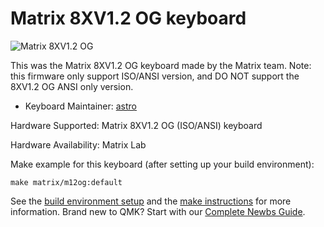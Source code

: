 # Matrix 8XV1.2 OG keyboard

![Matrix 8XV1.2 OG](https://raw.githubusercontent.com/yulei/qmk_webusb_tool/master/public/m12og.jpg)

This was the Matrix 8XV1.2 OG keyboard made by the Matrix team. Note: this firmware only support ISO/ANSI version,
and DO NOT support the 8XV1.2 OG ANSI only version.

* Keyboard Maintainer: [astro](https://github.com/yulei)

Hardware Supported: Matrix 8XV1.2 OG (ISO/ANSI) keyboard    

Hardware Availability: Matrix Lab    

Make example for this keyboard (after setting up your build environment):

    make matrix/m12og:default

See the [build environment setup](https://docs.qmk.fm/#/getting_started_build_tools) and the [make instructions](https://docs.qmk.fm/#/getting_started_make_guide) for more information. Brand new to QMK? Start with our [Complete Newbs Guide](https://docs.qmk.fm/#/newbs).
